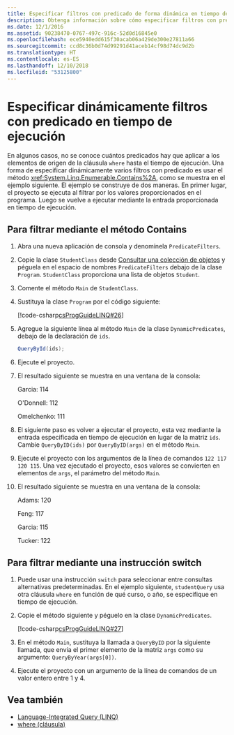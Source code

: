 ```yaml
---
title: Especificar filtros con predicado de forma dinámica en tiempo de ejecución (LINQ en C#)
description: Obtenga información sobre cómo especificar filtros con predicado de forma dinámica en tiempo de ejecución con LINQ en C#.
ms.date: 12/1/2016
ms.assetid: 90238470-0767-497c-916c-52d0d16845e0
ms.openlocfilehash: ece5940edd615f30acab06a429de300e27811a66
ms.sourcegitcommit: ccd8c36b0d74d99291d41aceb14cf98d74dc9d2b
ms.translationtype: HT
ms.contentlocale: es-ES
ms.lasthandoff: 12/10/2018
ms.locfileid: "53125800"
---
```

# <a name="dynamically-specify-predicate-filters-at-runtime"></a>Especificar dinámicamente filtros con predicado en tiempo de ejecución

En algunos casos, no se conoce cuántos predicados hay que aplicar a los elementos de origen de la cláusula `where` hasta el tiempo de ejecución. Una forma de especificar dinámicamente varios filtros con predicado es usar el método <xref:System.Linq.Enumerable.Contains%2A>, como se muestra en el ejemplo siguiente. El ejemplo se construye de dos maneras. En primer lugar, el proyecto se ejecuta al filtrar por los valores proporcionados en el programa. Luego se vuelve a ejecutar mediante la entrada proporcionada en tiempo de ejecución.

## <a name="to-filter-by-using-the-contains-method"></a>Para filtrar mediante el método Contains

1. Abra una nueva aplicación de consola y denomínela `PredicateFilters`.

2. Copie la clase `StudentClass` desde [Consultar una colección de objetos](query-a-collection-of-objects.md) y péguela en el espacio de nombres `PredicateFilters` debajo de la clase `Program`. `StudentClass` proporciona una lista de objetos `Student`.

3. Comente el método `Main` de `StudentClass`.

4. Sustituya la clase `Program` por el código siguiente:

     [!code-csharp[csProgGuideLINQ#26](~/samples/snippets/csharp/concepts/linq/how-to-dynamically-specify-predicate-filters-at-runtime_1.cs)]

5. Agregue la siguiente línea al método `Main` de la clase `DynamicPredicates`, debajo de la declaración de `ids`.

     ```csharp
     QueryById(ids);
     ```

6. Ejecute el proyecto.

7. El resultado siguiente se muestra en una ventana de la consola:

     Garcia: 114

     O'Donnell: 112

     Omelchenko: 111

8. El siguiente paso es volver a ejecutar el proyecto, esta vez mediante la entrada especificada en tiempo de ejecución en lugar de la matriz `ids`. Cambie `QueryByID(ids)` por `QueryByID(args)` en el método `Main`.

9. Ejecute el proyecto con los argumentos de la línea de comandos `122 117 120 115`. Una vez ejecutado el proyecto, esos valores se convierten en elementos de `args`, el parámetro del método `Main`.

10. El resultado siguiente se muestra en una ventana de la consola:

     Adams: 120

     Feng: 117

     Garcia: 115

     Tucker: 122

## <a name="to-filter-by-using-a-switch-statement"></a>Para filtrar mediante una instrucción switch

1. Puede usar una instrucción `switch` para seleccionar entre consultas alternativas predeterminadas. En el ejemplo siguiente, `studentQuery` usa otra cláusula `where` en función de qué curso, o año, se especifique en tiempo de ejecución.

2. Copie el método siguiente y péguelo en la clase `DynamicPredicates`.

     [!code-csharp[csProgGuideLINQ#27](~/samples/snippets/csharp/concepts/linq//how-to-dynamically-specify-predicate-filters-at-runtime_2.cs)]

3. En el método `Main`, sustituya la llamada a `QueryByID` por la siguiente llamada, que envía el primer elemento de la matriz `args` como su argumento: `QueryByYear(args[0])`.

4. Ejecute el proyecto con un argumento de la línea de comandos de un valor entero entre 1 y 4.

## <a name="see-also"></a>Vea también

- [Language-Integrated Query (LINQ)](index.md)
- [where (cláusula)](../language-reference/keywords/where-clause.md)
